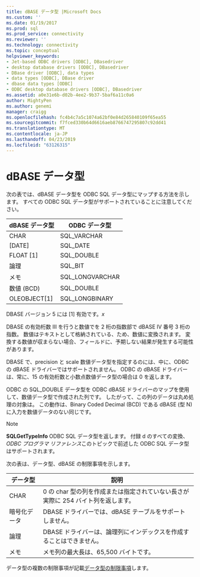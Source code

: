 ```yaml
---
title: dBASE データ型 |Microsoft Docs
ms.custom: ''
ms.date: 01/19/2017
ms.prod: sql
ms.prod_service: connectivity
ms.reviewer: ''
ms.technology: connectivity
ms.topic: conceptual
helpviewer_keywords:
- Jet-based ODBC drivers [ODBC], DBasedriver
- desktop database drivers [ODBC], DBasedriver
- DBase driver [ODBC], data types
- data types [ODBC], DBase driver
- dbase data types [ODBC]
- ODBC desktop database drivers [ODBC], DBasedriver
ms.assetid: a0e31e6b-d02b-4ee2-9b37-5baf6a11c0a6
author: MightyPen
ms.author: genemi
manager: craigg
ms.openlocfilehash: fc4b4c7a5c1074a62bf0e84d265840109f65ea55
ms.sourcegitcommit: f7fced330b64d6616aeb8766747295807c92dd41
ms.translationtype: MT
ms.contentlocale: ja-JP
ms.lasthandoff: 04/23/2019
ms.locfileid: "63126315"
---
```

# <a name="dbase-data-types"></a>dBASE データ型
次の表では、dBASE データ型を ODBC SQL データ型にマップする方法を示します。 すべての ODBC SQL データ型がサポートされていることに注意してください。  
  
|dBASE データ型|ODBC データ型|  
|---------------------|--------------------|  
|CHAR|SQL_VARCHAR|  
|[DATE]|SQL_DATE|  
|FLOAT [1]|SQL_DOUBLE|  
|論理|SQL_BIT|  
|メモ|SQL_LONGVARCHAR|  
|数値 (BCD)|SQL_DOUBLE|  
|OLEOBJECT[1]|SQL_LONGBINARY|  
  
 DBASE バージョン 5 には [1] 有効です。*x*  
  
 DBASE の有効桁数 III を行うと数値でを 2 桁の指数部で dBASE IV 番号 3 桁の指数。 数値はテキストとして格納されている、ため、数値に変換されます。 変換する数値が収まらない場合、フィールドに、予期しない結果が発生する可能性があります。  
  
 DBASE で、precision と scale 数値データ型を指定するのには、中に、ODBC の dBASE ドライバーではサポートされません。 ODBC の dBASE ドライバーは、常に、15 の有効桁数と小数点数値データ型の場合は 0 を返します。  
  
 ODBC の SQL_DOUBLE データ型を ODBC dBASE ドライバーのマップを使用して、数値データ型で作成された列です。 したがって、この列のデータは丸め処理の対象は。 この動作は、Binary Coded Decimal (BCD) である dBASE (型 N) に入力を数値データのない同じです。  
  
> [!NOTE]  
>  **SQLGetTypeInfo** ODBC SQL データ型を返します。 付録 d のすべての変換、 *ODBC プログラマ リファレンス*このトピックで前述した ODBC SQL データ型はサポートされます。  
  
 次の表は、データ型、dBASE の制限事項を示します。  
  
|データ型|説明|  
|---------------|-----------------|  
|CHAR|0 の char 型の列を作成または指定されていない長さが実際に 254 バイト列を返します。|  
|暗号化データ|DBASE ドライバーでは、dBASE テーブルをサポートしません。|  
|論理|DBASE ドライバーは、論理列にインデックスを作成することはできません。|  
|メモ|メモ列の最大長は、65,500 バイトです。|  
  
 データ型の複数の制限事項が記載[データ型の制限事項](../../odbc/microsoft/data-type-limitations.md)します。
